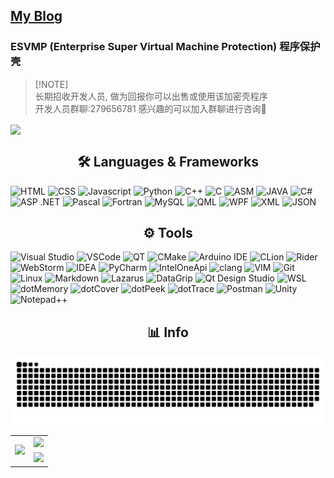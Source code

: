 ## [My Blog](https://issuimoo.com/)

### ESVMP (Enterprise Super Virtual Machine Protection) 程序保护壳
> [!NOTE]\
> 长期招收开发人员, 做为回报你可以出售或使用该加密壳程序 \
> 开发人员群聊:279656781 感兴趣的可以加入群聊进行咨询🥳

<img align="center" src="https://github.com/issuimo/issuimo/assets/102911714/2304d23e-6600-42f2-b202-eec67e2af043" />

<h2 align="center">🛠️ Languages & Frameworks</h2>

![HTML](https://img.shields.io/badge/html%20-%23E34F26.svg?&style=for-the-badge&logo=html5&logoColor=white)
![CSS](https://img.shields.io/badge/css%20-%231572B6.svg?&style=for-the-badge&logo=css3&logoColor=white)
![Javascript](https://img.shields.io/badge/-Javascript-ffb400?style=for-the-badge&logo=javascript&logoColor=ffff3f)
![Python](https://img.shields.io/badge/python%20-%231572B6.svg?&style=for-the-badge&logo=python&logoColor=white)
![C++](https://img.shields.io/badge/c++%20-%2300599C.svg?&style=for-the-badge&logo=c%2B%2B&ogoColor=white)
![C](https://img.shields.io/badge/C-%2300599C.svg?style=for-the-badge&logo=c&logoColor=white)
![ASM](https://img.shields.io/badge/ASM-%234F4F4F.svg?style=for-the-badge&logo=assemblyscript&logoColor=white)
![JAVA](https://img.shields.io/badge/java-%23FF5722.svg?style=for-the-badge&logo=java&logoColor=white)
![C#](https://img.shields.io/badge/C%23-%23239120.svg?style=for-the-badge&logo=c-sharp&logoColor=white)
![ASP .NET](https://img.shields.io/badge/ASP.NET-%234D8BBA.svg?style=for-the-badge&logo=.net&logoColor=white)
![Pascal](https://img.shields.io/badge/Pascal-%23005FBB.svg?style=for-the-badge&logo=pascal&logoColor=white)
![Fortran](https://img.shields.io/badge/Fortran-%234D8BBA.svg?style=for-the-badge&logo=fortran&logoColor=white)
![MySQL](https://img.shields.io/badge/MySQL-%234479A1.svg?style=for-the-badge&logo=mysql&logoColor=white)
![QML](https://img.shields.io/badge/QML-%23F7DF1E.svg?style=for-the-badge&logo=qml&logoColor=black)
![WPF](https://img.shields.io/badge/WPF-%23000000.svg?style=for-the-badge&logo=.net&logoColor=white)
![XML](https://img.shields.io/badge/XML-%231572B6.svg?style=for-the-badge&logo=xml&logoColor=white)
![JSON](https://img.shields.io/badge/JSON-%23000000.svg?style=for-the-badge&logo=json&logoColor=white)

<h2 align="center">⚙️ Tools</h2>

![Visual Studio](https://img.shields.io/badge/Visual%20Studio-%235C2D91.svg?style=for-the-badge&logo=visual-studio&logoColor=white)
![VSCode](https://img.shields.io/badge/-vs-00a8e8?style=for-the-badge&logo=visual-studio)
![QT](https://img.shields.io/badge/Qt-%2341CD52.svg?style=for-the-badge&logo=qt&logoColor=white)
![CMake](https://img.shields.io/badge/CMake-%2317BEBB.svg?style=for-the-badge&logo=cmake&logoColor=white)
![Arduino IDE](https://img.shields.io/badge/Arduino%20IDE-%2300979D.svg?style=for-the-badge&logo=arduino&logoColor=white)
![CLion](https://img.shields.io/badge/CLion-%230075A8.svg?style=for-the-badge&logo=clion&logoColor=white)
![Rider](https://img.shields.io/badge/Rider-%23000000.svg?style=for-the-badge&logo=rider&logoColor=white)
![WebStorm](https://img.shields.io/badge/WebStorm-%23000000.svg?style=for-the-badge&logo=webstorm&logoColor=white)
![IDEA](https://img.shields.io/badge/IDEA-%23000000.svg?style=for-the-badge&logo=intellij-idea&logoColor=white)
![PyCharm](https://img.shields.io/badge/PyCharm-%23000000.svg?style=for-the-badge&logo=pycharm&logoColor=white)
![IntelOneApi](https://img.shields.io/badge/IntelOneApi-%23005CDB.svg?style=for-the-badge&logo=intel&logoColor=white)
![clang](https://img.shields.io/badge/clang-%23FF6700.svg?style=for-the-badge&logo=llvm&logoColor=white)
![VIM](https://img.shields.io/badge/VIM-%2311AB00.svg?style=for-the-badge&logo=vim&logoColor=white)
![Git](https://img.shields.io/badge/git%20-%23F05033.svg?&style=for-the-badge&logo=git&logoColor=white)
![Linux](https://img.shields.io/badge/-linux-772953?style=for-the-badge&logo=linux)
![Markdown](https://img.shields.io/badge/markdown-%23000000.svg?&style=for-the-badge&logo=markdown&logoColor=white)
![Lazarus](https://img.shields.io/badge/Lazarus-%234D8BBA.svg?style=for-the-badge&logo=lazarus&logoColor=white)
![DataGrip](https://img.shields.io/badge/DataGrip-%23000000.svg?style=for-the-badge&logo=datagrip&logoColor=white)
![Qt Design Studio](https://img.shields.io/badge/Qt%20Design%20Studio-%23000000.svg?style=for-the-badge&logo=qt&logoColor=white)
![WSL](https://img.shields.io/badge/WSL-%231572B6.svg?style=for-the-badge&logo=windows&logoColor=white)
![dotMemory](https://img.shields.io/badge/dotMemory-%23323330.svg?style=for-the-badge&logo=jetbrains&logoColor=%23F7DF1E)
![dotCover](https://img.shields.io/badge/dotCover-%23000000.svg?style=for-the-badge&logo=jetbrains&logoColor=white)
![dotPeek](https://img.shields.io/badge/dotPeek-%23FF6600.svg?style=for-the-badge&logo=jetbrains&logoColor=white)
![dotTrace](https://img.shields.io/badge/dotTrace-%23805CFC.svg?style=for-the-badge&logo=jetbrains&logoColor=white)
![Postman](https://img.shields.io/badge/Postman-%23FF6C37.svg?style=for-the-badge&logo=postman&logoColor=white)
![Unity](https://img.shields.io/badge/Unity-%23000000.svg?style=for-the-badge&logo=unity&logoColor=white)
![Notepad++](https://img.shields.io/badge/Notepad%2B%2B-%23000000.svg?style=for-the-badge&logo=notepad%2B%2B&logoColor=white)

<h2 align="center">📊 Info</h2>

<div align="center">
 <img src="https://github.com/issuimo/issuimo/blob/output/github-contribution-grid-snake.svg" />
 <table>
   <tr>
     <td rowspan=2> <img src="https://github.com/issuimo/issuimo/blob/main/github-metrics.svg" /> </td>
     <td> 
	     <img src="https://github.com/issuimo/issuimo/blob/main/metrics.plugin.isocalendar.fullyear.svg" /> 
     </td>
   </tr>
	<tr>
		<td><img src="https://github.com/issuimo/issuimo/blob/main/metrics.plugin.languages.svg" /></td> 
	</tr>
 </table>
</div>
